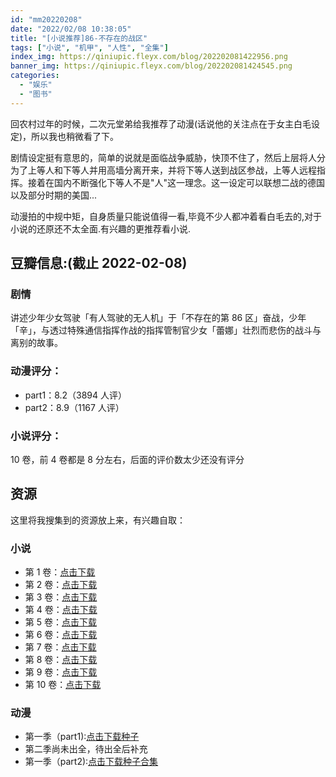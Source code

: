 ```yaml
---
id: "mm20220208"
date: "2022/02/08 10:38:05"
title: "[小说推荐]86-不存在的战区"
tags: ["小说", "机甲", "人性", "全集"]
index_img: https://qiniupic.fleyx.com/blog/202202081422956.png
banner_img: https://qiniupic.fleyx.com/blog/202202081424545.png
categories:
  - "娱乐"
  - "图书"
---
```


回农村过年的时候，二次元堂弟给我推荐了动漫(话说他的关注点在于女主白毛设定)，所以我也稍微看了下。

剧情设定挺有意思的，简单的说就是面临战争威胁，快顶不住了，然后上层将人分为了上等人和下等人并用高墙分离开来，并将下等人送到战区参战，上等人远程指挥。接着在国内不断强化下等人不是"人"这一理念。这一设定可以联想二战的德国以及部分时期的美国...

动漫拍的中规中矩，自身质量只能说值得一看,毕竟不少人都冲着看白毛去的,对于小说的还原还不太全面.有兴趣的更推荐看小说.

## 豆瓣信息:(截止 2022-02-08)

### 剧情

讲述少年少女驾驶「有人驾驶的无人机」于「不存在的第 86 区」奋战，少年「辛」，与透过特殊通信指挥作战的指挥管制官少女「蕾娜」壮烈而悲伤的战斗与离别的故事。

### 动漫评分：

- part1：8.2（3894 人评）
- part2：8.9（1167 人评）

### 小说评分：

10 卷，前 4 卷都是 8 分左右，后面的评价数太少还没有评分

## 资源

这里将我搜集到的资源放上来，有兴趣自取：

### 小说

- 第 1 卷：[点击下载](https://url36.ctfile.com/f/35604736-542040868-e8cef9)
- 第 2 卷：[点击下载](https://url36.ctfile.com/f/35604736-542040867-b9e409)
- 第 3 卷：[点击下载](https://url36.ctfile.com/f/35604736-542040863-caeb91)
- 第 4 卷：[点击下载](https://url36.ctfile.com/f/35604736-542044362-31c139)
- 第 5 卷：[点击下载](https://url36.ctfile.com/f/35604736-542044361-f40d47)
- 第 6 卷：[点击下载](https://url36.ctfile.com/f/35604736-542044360-d73179)
- 第 7 卷：[点击下载](https://url36.ctfile.com/f/35604736-542044359-22ac21)
- 第 8 卷：[点击下载](https://url36.ctfile.com/f/35604736-542044551-3bdbfa)
- 第 9 卷：[点击下载](https://url36.ctfile.com/f/35604736-542044550-955369)
- 第 10 卷：[点击下载](https://url36.ctfile.com/f/35604736-542044549-8e9cc9)

### 动漫

- 第一季（part1):[点击下载种子](https://url36.ctfile.com/f/35604736-542089643-c67c8a)
- 第二季尚未出全，待出全后补充
- 第一季（part2):[点击下载种子合集](https://url36.ctfile.com/f/35604736-542211325-b96b3b)
